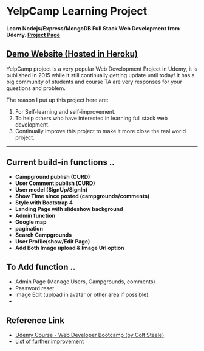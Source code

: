 
# YelpCamp Learning Project

#### Learn Nodejs/Express/MongoDB Full Stack Web Development from Udemy. [Project Page](https://kelvindevop.github.io/yelpcampProject/)

[Demo Website (Hosted in Heroku)](https://yelpcamp-learning.herokuapp.com/)
---

YelpCamp project is a very popular Web Development Project in Udemy, it is published in 2015 while it still continually getting update until today!
It has a big community of students and course TA are very responses for your questions and problem.

The reason I put up this project here are:

1. For Self-learning and self-improvement.
2. To help others who have interested in learning full stack web development.
3. Continually Improve this project to make it more close the real world project.


---

## Current build-in functions ..
- **Campground publish (CURD)**
- **User Comment publish (CURD)**
- **User model (SignUp/SignIn)**
- **Show Time since posted (campgrounds/comments)**
- **Style with Bootstrap 4**
- **Landing Page with slideshow background**
- **Admin function**
- **Google map**
- **pagination**
- **Search Campgrounds**
- **User Profile(show/Edit Page)**
- **Add Both Image upload & Image Url option**


## To Add function ..
- Admin Page (Manage Users, Campgrounds, comments)
- Password reset 
- Image Edit (upload in avatar or other area if possible).
-

## Reference Link

- [Udemy Course - Web Developer Bootcamp (by Colt Steele)](https://www.udemy.com/the-web-developer-bootcamp/learn/v4/overview)
- [List of further improvement](https://www.udemy.com/the-web-developer-bootcamp/learn/v4/t/lecture/6754188?start=0)
